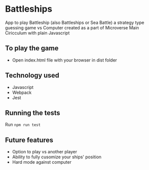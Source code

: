 # Battleships

App to play Battleship (also Battleships or Sea Battle) a strategy type guessing game vs Computer created as a part of Microverse Main Ciricculum with plain Javascript


## To play the game
* Open index.html file with your browser in dist folder 

## Technology used

* Javascript
* Webpack
* Jest

## Running the tests

Run `npm run test`


## Future features

* Option to play vs another player
* Ability to fully cusomize your ships' position
* Hard mode against computer
